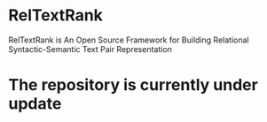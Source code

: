 # RelTextRank
RelTextRank is An Open Source Framework for Building Relational Syntactic-Semantic Text Pair Representation

# The repository is currently under update
